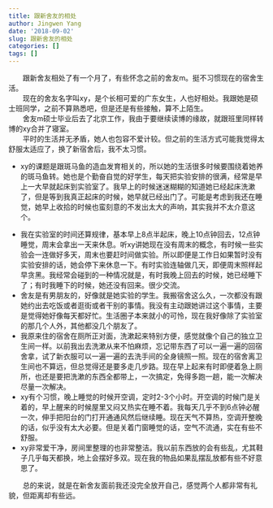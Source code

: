 ```yaml
---
title: 跟新舍友的相处
author: Jingwen Yang
date: '2018-09-02'
slug: 跟新舍友的相处
categories: []
tags: []
---
```


&emsp;&emsp;跟新舍友相处了有一个月了，有些怀念之前的舍友m。挺不习惯现在的宿舍生活。</br>
&emsp;&emsp;现在的舍友名字叫xy，是个长相可爱的广东女生，人也好相处。我跟她是硕士班同学，之前不算熟悉吧，但是还是有些接触，算不上陌生。</br>
&emsp;&emsp;舍友m硕士毕业后去了北京工作，我由于要继续读博的缘故，就跟班里同样转博的xy合并了寝室。</br>
&emsp;&emsp;平时的生活并无矛盾，她人也包容不爱计较。但之前的生活方式可能我觉得太舒服太适应了，换了新宿舍后，我不太习惯。</br>

+ xy的课题是跟斑马鱼的造血发育相关的，所以她的生活很多时候要围绕着她养的斑马鱼转。她也是个勤奋自觉的好学生，每天把实验安排的很满，经常是早上一大早就起床到实验室了。我早上的时候迷迷糊糊的知道她已经起床洗漱了，但是等到我真正起床的时候，她早就已经出门了。可能是考虑到我还在睡觉，她早上收拾的时候也蛮刻意的不发出太大的声响，其实我并不太介意这个。
- 我在实验室的时间还算规律，基本早上8点半起床，晚上10点钟回去，12点钟睡觉，周末会拿出一天来休息。听xy讲她现在没有周末的概念，有时候一些实验会一连做好多天，周末也要赶时间做实验。所以即便是工作日如果暂时没有实验安排的话，她会停下来休息一下。有时实验连轴做几天，即便周末照样起早贪黑。我经常会碰到的一种情况就是，有时我晚上回去的时候，她已经睡下了；有时我睡下的时候，她还没有回来。很少交流。
- 舍友是有男朋友的，好像就是她实验的学生。我搬宿舍这么久，一次都没有跟她约出去吃饭或者逛街或者干别的事情。我没有主动跟她讲过这个事情，主要是觉得她好像每天都好忙。生活圈子本来就小的可怜，现在我好像除了实验室的那几个人外，其他都没几个朋友了。
- 我原来住的宿舍在厕所正对面，洗漱起来特别方便，感觉就像个自己的独立卫生间一样。以前我出去洗漱从来不怕麻烦，忘记带东西了可以一遍一遍的回宿舍拿，试了新衣服可以一遍一遍的去洗手间的全身镜照一照。现在的宿舍离卫生间也不算远，但总觉得还是要多走几步路。现在早上起来有时即便着急上厕所，也还是要把洗漱的东西全都带上，一次搞定，免得多跑一趟，能一次解决尽量一次解决。
- xy有个习惯，晚上睡觉的时候开空调，定时2-3个小时。开空调的时候门是关着的，早上醒来的时候屋里又闷又热实在睡不着。我每天几乎不到6点钟必醒一次，伸手把阳台的门打开通通风然后继续睡。现在天气不算热，空调开整晚的话，似乎没有太大必要。但是关着门窗睡觉的话，空气不流通，实在有些不舒服。
- xy非常爱干净，房间里整理的也非常整洁。我以前东西放的会有些乱，尤其鞋子几乎每天都换，地上会摆好多双。现在我的物品如果乱摆乱放都有些不好意思了。

&emsp;&emsp;总的来说，就是在新舍友面前我还没完全放开自己，感觉两个人都非常有礼貌，但距离却有些远。